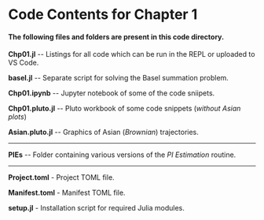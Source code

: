 # Code Contents for Chapter 1

#### The following files and folders are present in this code directory.

**Chp01.jl** -- Listings for all code which can be run in the REPL or uploaded to VS Code.
    
**basel.jl** -- Separate script for solving the Basel summation problem.
    
**Chp01.ipynb** -- Jupyter notebook of some of the code sniipets.
    
**Chp01.pluto.jl** -- Pluto workbook of some code snippets (*without Asian plots*) 
    
**Asian.pluto.jl** -- Graphics of Asian (*Brownian*) trajectories.

---

**PIEs** -- Folder containing various versions of the _*PI Es*timation_ routine.

---

**Project.toml** - Project TOML file.

**Manifest.toml** - Manifest TOML file.

**setup.jl** - Installation script for required Julia modules.

 

